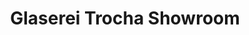 ---
title: "Glaserei Trocha Showroom"
url: /dillingen-a-d-donau/glaserei-trocha-showroom/
shop: Raumausstattung
---